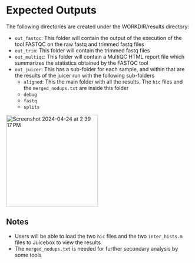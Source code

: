 # Expected Outputs
The following directories are created under the WORKDIR/results directory:

* `out_fastqc`: This folder will contain the output of the execution of the tool FASTQC  on the raw fastq and trimmed fastq files  
* `out_trim`: This folder will contain the trimmed fastq files
* `out_multiqc`: This folder will contain a MultiQC HTML report file which summarizes the statistics obtained by the FASTQC tool
* `out_juicer`: This has  a sub-folder for each sample, and within that are  the results of the juicer run with the following sub-folders
    - `aligned`: This the main folder with all the results.  The `hic` files and the `merged_nodups.txt` are inside this folder
    - `debug`
    - `fastq`
    - `splits`
  
<img width="249" alt="Screenshot 2024-04-24 at 2 39 17 PM" src="https://github.com/NCI-CCR-POB/ccrccdi9_hic/assets/1800604/33669c13-88f6-4f71-a047-771f5563bcaa">

## Notes
* Users will be able to load the two `hic` files and the two `inter_hists.m` files to Juicebox to view the results
* The `merged_nodups.txt` is needed for further secondary analysis by some tools
